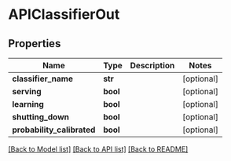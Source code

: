 # APIClassifierOut

## Properties
Name | Type | Description | Notes
------------ | ------------- | ------------- | -------------
**classifier_name** | **str** |  | [optional] 
**serving** | **bool** |  | [optional] 
**learning** | **bool** |  | [optional] 
**shutting_down** | **bool** |  | [optional] 
**probability_calibrated** | **bool** |  | [optional] 

[[Back to Model list]](../README.md#documentation-for-models) [[Back to API list]](../README.md#documentation-for-api-endpoints) [[Back to README]](../README.md)


